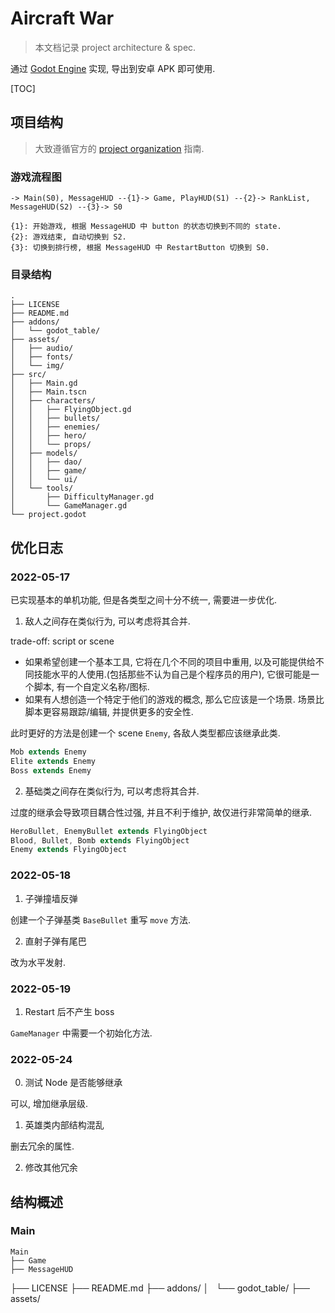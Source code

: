 # Aircraft War

> 本文档记录 project architecture & spec.

通过 [Godot Engine](https://godotengine.org/) 实现, 导出到安卓 APK 即可使用.

[TOC]

## 项目结构

> 大致遵循官方的 [project organization](https://docs.godotengine.org/zh_CN/stable/tutorials/best_practices/project_organization.html) 指南.

### 游戏流程图

```
-> Main(S0), MessageHUD --{1}-> Game, PlayHUD(S1) --{2}-> RankList, MessageHUD(S2) --{3}-> S0

{1}: 开始游戏, 根据 MessageHUD 中 button 的状态切换到不同的 state.
{2}: 游戏结束, 自动切换到 S2.
{3}: 切换到排行榜, 根据 MessageHUD 中 RestartButton 切换到 S0.
```

### 目录结构

```tree
.
├── LICENSE
├── README.md
├── addons/
│   └── godot_table/
├── assets/
│   ├── audio/
│   ├── fonts/
│   └── img/
├── src/
│   ├── Main.gd
│   ├── Main.tscn
│   ├── characters/
│   │   ├── FlyingObject.gd
│   │   ├── bullets/
│   │   ├── enemies/
│   │   ├── hero/
│   │   └── props/
│   ├── models/
│   │   ├── dao/
│   │   ├── game/
│   │   └── ui/
│   └── tools/
│       ├── DifficultyManager.gd
│       └── GameManager.gd
└── project.godot
 ```

## 优化日志

### 2022-05-17

已实现基本的单机功能, 但是各类型之间十分不统一, 需要进一步优化.

1. 敌人之间存在类似行为, 可以考虑将其合并.

trade-off: script or scene
* 如果希望创建一个基本工具, 它将在几个不同的项目中重用, 以及可能提供给不同技能水平的人使用.(包括那些不认为自己是个程序员的用户), 它很可能是一个脚本, 有一个自定义名称/图标.
* 如果有人想创造一个特定于他们的游戏的概念, 那么它应该是一个场景. 场景比脚本更容易跟踪/编辑, 并提供更多的安全性.

此时更好的方法是创建一个 scene `Enemy`, 各敌人类型都应该继承此类.

```java
Mob extends Enemy
Elite extends Enemy
Boss extends Enemy
```

2. 基础类之间存在类似行为, 可以考虑将其合并.

过度的继承会导致项目耦合性过强, 并且不利于维护, 故仅进行非常简单的继承.

```java
HeroBullet, EnemyBullet extends FlyingObject
Blood, Bullet, Bomb extends FlyingObject
Enemy extends FlyingObject
```

### 2022-05-18

1. 子弹撞墙反弹

创建一个子弹基类 `BaseBullet` 重写 `move` 方法.

2. 直射子弹有尾巴

改为水平发射.

### 2022-05-19

1. Restart 后不产生 boss

`GameManager` 中需要一个初始化方法.

### 2022-05-24

0. 测试 Node 是否能够继承

可以, 增加继承层级.

1. 英雄类内部结构混乱

删去冗余的属性.

2. 修改其他冗余

## 结构概述

### Main

```
Main
├── Game
├── MessageHUD
```

├── LICENSE
├── README.md
├── addons/
│   └── godot_table/
├── assets/
